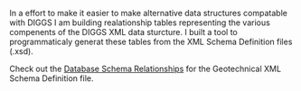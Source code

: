 In a effort to make it easier to make alternative data structures compatable with DIGGS I am building realationship tables representing the various compenents of the DIGGS XML data sturcture. I built a tool to programmaticaly generat these tables from the XML Schema Definition files (.xsd). 

Check out the [Database Schema Relationships](https://dbdocs.io/ross.cutts/DIGGS_Schema?view=relationships) for the Geotechnical XML Schema Definition file.



